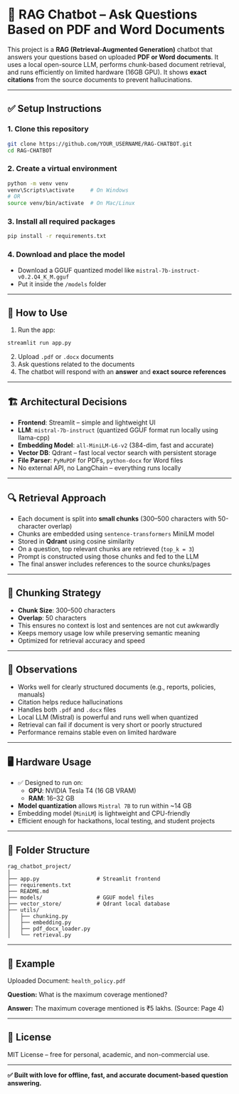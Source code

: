 
# 🤖 RAG Chatbot – Ask Questions Based on PDF and Word Documents

This project is a **RAG (Retrieval-Augmented Generation)** chatbot that answers your questions based on uploaded **PDF or Word documents**. It uses a local open-source LLM, performs chunk-based document retrieval, and runs efficiently on limited hardware (16GB GPU). It shows **exact citations** from the source documents to prevent hallucinations.

---

## ✅ Setup Instructions

### 1. Clone this repository
```bash
git clone https://github.com/YOUR_USERNAME/RAG-CHATBOT.git
cd RAG-CHATBOT
```

### 2. Create a virtual environment
```bash
python -m venv venv
venv\Scripts\activate     # On Windows
# OR
source venv/bin/activate  # On Mac/Linux
```

### 3. Install all required packages
```bash
pip install -r requirements.txt
```

### 4. Download and place the model
- Download a GGUF quantized model like `mistral-7b-instruct-v0.2.Q4_K_M.gguf`
- Put it inside the `/models` folder

---

## 🚀 How to Use

1. Run the app:
```bash
streamlit run app.py
```

2. Upload `.pdf` or `.docx` documents
3. Ask questions related to the documents
4. The chatbot will respond with an **answer** and **exact source references**

---

## 🏗️ Architectural Decisions

- **Frontend**: Streamlit – simple and lightweight UI
- **LLM**: `mistral-7b-instruct` (quantized GGUF format run locally using llama-cpp)
- **Embedding Model**: `all-MiniLM-L6-v2` (384-dim, fast and accurate)
- **Vector DB**: Qdrant – fast local vector search with persistent storage
- **File Parser**: `PyMuPDF` for PDFs, `python-docx` for Word files
- No external API, no LangChain – everything runs locally

---

## 🔍 Retrieval Approach

- Each document is split into **small chunks** (300–500 characters with 50-character overlap)
- Chunks are embedded using `sentence-transformers` MiniLM model
- Stored in **Qdrant** using cosine similarity
- On a question, top relevant chunks are retrieved (`top_k = 3`)
- Prompt is constructed using those chunks and fed to the LLM
- The final answer includes references to the source chunks/pages

---

## 🧩 Chunking Strategy

- **Chunk Size**: 300–500 characters
- **Overlap**: 50 characters
- This ensures no context is lost and sentences are not cut awkwardly
- Keeps memory usage low while preserving semantic meaning
- Optimized for retrieval accuracy and speed

---

## 👀 Observations

- Works well for clearly structured documents (e.g., reports, policies, manuals)
- Citation helps reduce hallucinations
- Handles both `.pdf` and `.docx` files
- Local LLM (Mistral) is powerful and runs well when quantized
- Retrieval can fail if document is very short or poorly structured
- Performance remains stable even on limited hardware

---

## 🖥️ Hardware Usage

- ✅ Designed to run on:
  - **GPU**: NVIDIA Tesla T4 (16 GB VRAM)
  - **RAM**: 16–32 GB
- **Model quantization** allows `Mistral 7B` to run within ~14 GB
- Embedding model (`MiniLM`) is lightweight and CPU-friendly
- Efficient enough for hackathons, local testing, and student projects

---

## 📂 Folder Structure

```
rag_chatbot_project/
│
├── app.py                  # Streamlit frontend
├── requirements.txt
├── README.md
├── models/                 # GGUF model files
├── vector_store/           # Qdrant local database
├── utils/
│   ├── chunking.py
│   ├── embedding.py
│   ├── pdf_docx_loader.py
│   └── retrieval.py
```

---

## 📘 Example

Uploaded Document: `health_policy.pdf`

**Question:** What is the maximum coverage mentioned?

**Answer:** The maximum coverage mentioned is ₹5 lakhs. (Source: Page 4)

---

## 📄 License

MIT License – free for personal, academic, and non-commercial use.

---

**✅ Built with love for offline, fast, and accurate document-based question answering.**
